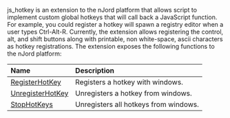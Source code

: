 js\_hotkey is an extension to the nJord platform that allows script to implement custom global hotkeys that will call back a JavaScript function. For example, you could register a hotkey will spawn a registry editor when a user types Ctrl-Alt-R. Currently, the extension allows registering the control, alt, and shift buttons along with printable, non white-space, ascii characters as hotkey registrations. The extension exposes the following functions to the nJord platform:

| **Name** | **Description** |
|:---------|:----------------|
| [RegisterHotKey](RegisterHotKey.md) | Registers a hotkey with windows. |
| [UnregisterHotKey](UnregisterHotKey.md) | Unregisters a hotkey from windows. |
| [StopHotKeys](StopHotKeys.md) | Unregisters all hotkeys from windows. |